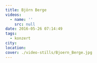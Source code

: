 ```yaml
---
title: Björn Berge
videos:
  - name: ''
    src: null
date: 2016-05-26 07:14:49
tags:
  - konzert
city:
location:
cover: ./video-stills/Bjoern_Berge.jpg
---
```


